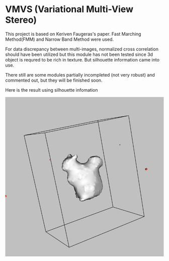 # VMVS (Variational Multi-View Stereo)

This project is based on Keriven Faugeras's paper. Fast Marching Method(FMM) and Narrow Band Method were used.

For data discrepancy between multi-images, normalized cross correlation should have been utilized but this module has not been tested since 3d object is requred to be rich in texture. But silhouette information came into use.

There still are some modules partially incompleted (not very robust) and commented out, but they will be finished soon.

Here is the result using silhouette infomation

![Repo List](doc_images/result.png)